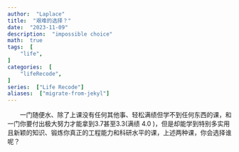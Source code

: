 ```yaml
---
author:  "Laplace" 
title:  "艰难的选择？"
date:  "2023-11-09"
description:  "impossible choice"
math:  true
tags:  [
    "life",
]
categories:  [
    "lifeRecode",
]
series:  ["Life Recode"]
aliases:  ["migrate-from-jekyl"]
---
```


&emsp;&emsp;一门随便水、除了上课没有任何其他事、轻松满绩但学不到任何东西的课，和一门你要付出极大努力才能拿到3.7甚至3.3(满绩 4.0 )，但是却能学到特别多实用且新颖的知识、锻炼你真正的工程能力和科研水平的课，上述两种课，你会选择谁呢？
<!--more-->